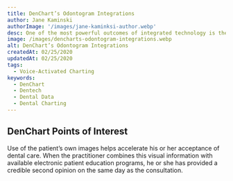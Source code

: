 ```yaml
---
title: DenChart’s Odontogram Integrations
author: Jane Kaminski
authorImage: '/images/jane-kaminksi-author.webp'
desc: One of the most powerful outcomes of integrated technology is the potential to organize the pertinent data in a format that is readily available to educate the patient in real time.
image: /images/dencharts-odontogram-integrations.webp
alt: DenChart’s Odontogram Integrations
createdAt: 02/25/2020
updatedAt: 02/25/2020
tags:
  - Voice-Activated Charting
keywords:
  - DenChart
  - Dentech
  - Dental Data
  - Dental Charting
---
```


## DenChart Points of Interest
Use of the patient’s own images helps accelerate his or her acceptance of dental care. When the practitioner combines this visual information with available electronic patient education programs, he or she has provided a credible second opinion on the same day as the consultation.